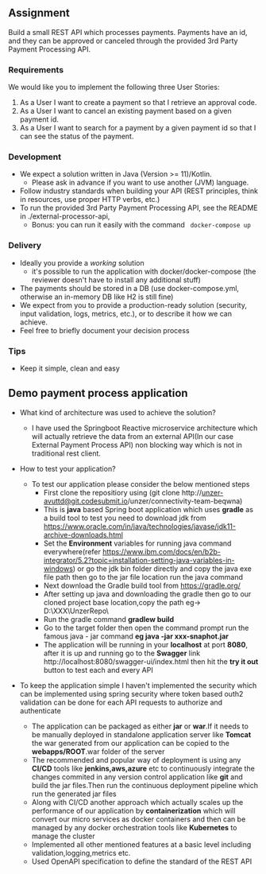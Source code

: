 ## Assignment

Build a small REST API which processes payments. Payments have an id, and they can be approved or canceled through the provided 3rd Party Payment Processing API.

### Requirements

We would like you to implement the following three User Stories:

1. As a User I want to create a payment so that I retrieve an approval code.
2. As a User I want to cancel an existing payment based on a given payment id.
3. As a User I want to search for a payment by a given payment id so that I can see the status of the payment.

### Development

- We expect a solution written in Java (Version >= 11)/Kotlin.
  - Please ask in advance if you want to use another (JVM) language.
- Follow industry standards when building your API (REST principles, think in resources, use proper HTTP verbs, etc.)
- To run the provided 3rd Party Payment Processing API, see the README in ./external-processor-api,
  - Bonus: you can run it easily with the command ` docker-compose up`

### Delivery

- Ideally you provide a *working* solution
  - it's possible to run the application with docker/docker-compose (the reviewer doesn't have to install any additional stuff)
- The payments should be stored in a DB (use docker-compose.yml, otherwise an in-memory DB like H2 is still fine)
- We expect from you to provide a production-ready solution (security, input validation, logs, metrics, etc.), or to describe it how we can achieve.
- Feel free to briefly document your decision process

### Tips

- Keep it simple, clean and easy



## Demo payment process application


   * What kind of architecture was used to achieve the solution?
     - I have used the Springboot Reactive microservice architecture which will actually retrieve the data from an external API(In our case External Payment Process API) non blocking way which is not in traditional rest client.
   * How to test your application?
     - To test our application please consider the below mentioned steps
       - First clone the repositiory using (git clone http://unzer-avuttd@git.codesubmit.io/unzer/connectivity-team-beqwna)
       - This is **java** based Spring boot application which uses **gradle** as a build tool to test you need to download jdk from https://www.oracle.com/in/java/technologies/javase/jdk11-archive-downloads.html
       - Set the **Environment** variables for running java command everywhere(refer https://www.ibm.com/docs/en/b2b-integrator/5.2?topic=installation-setting-java-variables-in-windows) or go the jdk bin folder directly and copy the java exe file path then go to the jar file location run the java command
       - Next download the Gradle build tool from https://gradle.org/
       - After setting up java and downloading the gradle then go to our cloned project base location,copy the path eg-> D:\XXX\UnzerRepo\
       - Run the gradle command **gradlew build** 
       - Go to the target folder then open the command prompt run the famous java - jar command **eg java -jar xxx-snaphot.jar**
       - The application will be running in your **localhost** at port **8080**, after it is up and running go to the **Swagger** link http://localhost:8080/swagger-ui/index.html then hit the **try it out** button to test each and every API 
 
   * To keep the  application simple I haven't implemented the security which can be implemented using spring security where token based outh2 validation can be done for each API requests to authorize and authenticate
     - The application can be packaged as either **jar** or **war**.If it needs to be manually deployed in standalone application server like **Tomcat** the war generated from our application can be copied to the **webapps/ROOT**.war folder of the server
     - The recommended and popular way of deployment is using any **CI/CD** tools like **jenkins,aws,azure** etc to continuously integrate the changes commited in any version control application like **git** and build the jar files.Then run the continuous deployment pipeline which run the generated jar files
     - Along with CI/CD another approach which actually scales up the performance of our application by **containerization** which will convert our micro services as docker containers and then can be managed by any docker orchestration tools like **Kubernetes** to manage the cluster
     - Implemented all other mentioned features at a basic level including validation,logging,metrics etc.
     - Used OpenAPI specification to define the standard of the REST API
    